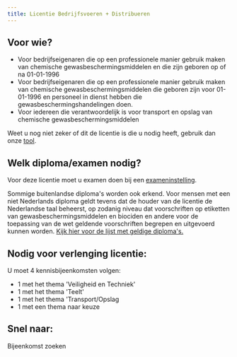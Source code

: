 ```yaml
---
title: Licentie Bedrijfsvoeren + Distribueren
---
```


## Voor wie?

- Voor bedrijfseigenaren die op een professionele manier gebruik maken van chemische gewasbeschermingsmiddelen en die zijn geboren op of na 01-01-1996
- Voor bedrijfseigenaren die op een professionele manier gebruik maken van chemische gewasbeschermingsmiddelen die geboren zijn voor 01-01-1996 en personeel in dienst hebben die gewasbeschermingshandelingen doen.
- Voor iedereen die verantwoordelijk is voor transport en opslag van chemische gewasbeschermingsmiddelen

Weet u nog niet zeker of dit de licentie is die u nodig heeft, gebruik dan onze [tool](/licenties/welke-licentie-heb-ik-nodig).

## Welk diploma/examen nodig?

Voor deze licentie moet u examen doen bij een [exameninstelling](/wat-wij-doen/exameninstellingen).

Sommige buitenlandse diploma's worden ook erkend. Voor mensen met een niet Nederlands diploma geldt tevens dat de houder van de licentie de Nederlandse taal beheerst, op zodanig niveau dat voorschriften op etiketten van gewasbeschermingsmiddelen en biociden en andere voor de toepassing van de wet geldende voorschriften begrepen en uitgevoerd kunnen worden. [Kijk hier voor de lijst met geldige diploma's.](/licenties/licentie-aanvragen/ik-heb-een-buitenlands-diploma)

## Nodig voor verlenging licentie:

U moet 4 kennisbijeenkomsten volgen:

- 1 met het thema 'Veiligheid en Techniek'
- 1 met het thema 'Teelt'
- 1 met het thema 'Transport/Opslag
- 1 met een thema naar keuze

## Snel naar:

<link-container>
<link-button to="https://administratie.acceptatie.erkenningen.nl/Default.aspx?tabid=132#/bijeenkomsten-zoeken/op-locatie?certificeringId=308794&competentieId=3">Bijeenkomst zoeken</link-button>
</link-container